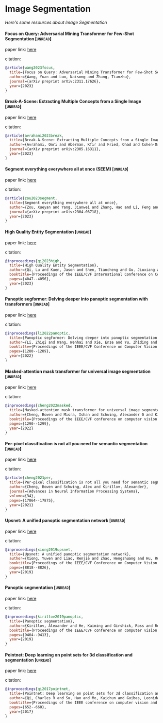 # Image Segmentation
*Here's some resources about Image Segmentation*


#### Focus on Query: Adversarial Mining Transformer for Few-Shot Segmentation [`UNREAD`]

paper link: [here](https://arxiv.org/pdf/2311.17626)

citation: 
```bibtex
@article{wang2023focus,
  title={Focus on Query: Adversarial Mining Transformer for Few-Shot Segmentation},
  author={Wang, Yuan and Luo, Naisong and Zhang, Tianzhu},
  journal={arXiv preprint arXiv:2311.17626},
  year={2023}
}
```


#### Break-A-Scene: Extracting Multiple Concepts from a Single Image [`UNREAD`]

paper link: [here](https://arxiv.org/pdf/2305.16311)

citation: 
```bibtex
@article{avrahami2023break,
  title={Break-A-Scene: Extracting Multiple Concepts from a Single Image},
  author={Avrahami, Omri and Aberman, Kfir and Fried, Ohad and Cohen-Or, Daniel and Lischinski, Dani},
  journal={arXiv preprint arXiv:2305.16311},
  year={2023}
}
``` 


#### Segment everything everywhere all at once (SEEM) [`UNREAD`]

paper link: [here](https://arxiv.org/pdf/2304.06718.pdf)

citation: 
```bibtex
@article{zou2023segment,
  title={Segment everything everywhere all at once},
  author={Zou, Xueyan and Yang, Jianwei and Zhang, Hao and Li, Feng and Li, Linjie and Gao, Jianfeng and Lee, Yong Jae},
  journal={arXiv preprint arXiv:2304.06718},
  year={2023}
}
```

#### High Quality Entity Segmentation [`UNREAD`]

paper link: [here](http://openaccess.thecvf.com/content/ICCV2023/html/Qi_High_Quality_Entity_Segmentation_ICCV_2023_paper.html)

citation: 
```bibtex
@inproceedings{qi2023high,
  title={High Quality Entity Segmentation},
  author={Qi, Lu and Kuen, Jason and Shen, Tiancheng and Gu, Jiuxiang and Li, Wenbo and Guo, Weidong and Jia, Jiaya and Lin, Zhe and Yang, Ming-Hsuan},
  booktitle={Proceedings of the IEEE/CVF International Conference on Computer Vision},
  pages={4047--4056},
  year={2023}
}
```


#### Panoptic segformer: Delving deeper into panoptic segmentation with transformers [`UNREAD`]

paper link: [here](http://openaccess.thecvf.com/content/CVPR2022/papers/Li_Panoptic_SegFormer_Delving_Deeper_Into_Panoptic_Segmentation_With_Transformers_CVPR_2022_paper.pdf)

citation: 
```bibtex
@inproceedings{li2022panoptic,
  title={Panoptic segformer: Delving deeper into panoptic segmentation with transformers},
  author={Li, Zhiqi and Wang, Wenhai and Xie, Enze and Yu, Zhiding and Anandkumar, Anima and Alvarez, Jose M and Luo, Ping and Lu, Tong},
  booktitle={Proceedings of the IEEE/CVF Conference on Computer Vision and Pattern Recognition},
  pages={1280--1289},
  year={2022}
}
```

#### Masked-attention mask transformer for universal image segmentation [`UNREAD`]

paper link: [here](http://openaccess.thecvf.com/content/CVPR2022/papers/Cheng_Masked-Attention_Mask_Transformer_for_Universal_Image_Segmentation_CVPR_2022_paper.pdf)

citation: 
```bibtex
@inproceedings{cheng2022masked,
  title={Masked-attention mask transformer for universal image segmentation},
  author={Cheng, Bowen and Misra, Ishan and Schwing, Alexander G and Kirillov, Alexander and Girdhar, Rohit},
  booktitle={Proceedings of the IEEE/CVF conference on computer vision and pattern recognition},
  pages={1290--1299},
  year={2022}
}
```



#### Per-pixel classification is not all you need for semantic segmentation [`UNREAD`]

paper link: [here](https://proceedings.neurips.cc/paper_files/paper/2021/file/950a4152c2b4aa3ad78bdd6b366cc179-Paper.pdf)

citation: 
```bibtex
@article{cheng2021per,
  title={Per-pixel classification is not all you need for semantic segmentation},
  author={Cheng, Bowen and Schwing, Alex and Kirillov, Alexander},
  journal={Advances in Neural Information Processing Systems},
  volume={34},
  pages={17864--17875},
  year={2021}
}
```
  

#### Upsnet: A unified panoptic segmentation network [`UNREAD`]

paper link: [here](https://openaccess.thecvf.com/content_CVPR_2019/papers/Xiong_UPSNet_A_Unified_Panoptic_Segmentation_Network_CVPR_2019_paper.pdf)

citation: 
```bibtex
@inproceedings{xiong2019upsnet,
  title={Upsnet: A unified panoptic segmentation network},
  author={Xiong, Yuwen and Liao, Renjie and Zhao, Hengshuang and Hu, Rui and Bai, Min and Yumer, Ersin and Urtasun, Raquel},
  booktitle={Proceedings of the IEEE/CVF Conference on Computer Vision and Pattern Recognition},
  pages={8818--8826},
  year={2019}
}
```

#### Panoptic segmentation [`UNREAD`]

paper link: [here](https://openaccess.thecvf.com/content_CVPR_2019/papers/Kirillov_Panoptic_Segmentation_CVPR_2019_paper.pdf)

citation: 
```bibtex
@inproceedings{kirillov2019panoptic,
  title={Panoptic segmentation},
  author={Kirillov, Alexander and He, Kaiming and Girshick, Ross and Rother, Carsten and Doll{\'a}r, Piotr},
  booktitle={Proceedings of the IEEE/CVF conference on computer vision and pattern recognition},
  pages={9404--9413},
  year={2019}
}
```


#### Pointnet: Deep learning on point sets for 3d classification and segmentation [`UNREAD`]

paper link: [here](https://openaccess.thecvf.com/content_cvpr_2017/papers/Qi_PointNet_Deep_Learning_CVPR_2017_paper.pdf)

citation: 
```bibtex
@inproceedings{qi2017pointnet,
  title={Pointnet: Deep learning on point sets for 3d classification and segmentation},
  author={Qi, Charles R and Su, Hao and Mo, Kaichun and Guibas, Leonidas J},
  booktitle={Proceedings of the IEEE conference on computer vision and pattern recognition},
  pages={652--660},
  year={2017}
}
```



    